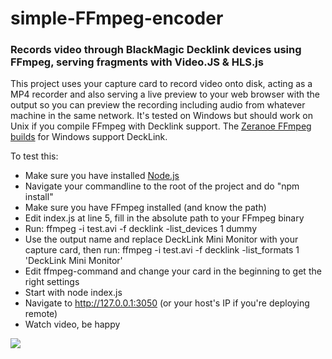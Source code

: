 # simple-FFmpeg-encoder

### Records video through BlackMagic Decklink devices using FFmpeg, serving fragments with Video.JS & HLS.js
This project uses your capture card to record video onto disk, acting as a MP4 recorder and also serving a live preview to your web browser with the output so you can preview the recording including audio from whatever machine in the same network. It's tested on Windows but should work on Unix if you compile FFmpeg with Decklink support. The [Zeranoe FFmpeg builds](http://ffmpeg.zeranoe.com/builds/) for Windows support DeckLink. 

To test this:
- Make sure you have installed [Node.js](https://nodejs.org/en/download/)
- Navigate your commandline to the root of the project and do "npm install"
- Make sure you have FFmpeg installed (and know the path)
- Edit index.js at line 5, fill in the absolute path to your FFmpeg binary
- Run: ffmpeg -i test.avi -f decklink -list_devices 1 dummy
- Use the output name and replace DeckLink Mini Monitor with your capture card, then run: ffmpeg -i test.avi -f decklink -list_formats 1 'DeckLink Mini Monitor'
- Edit ffmpeg-command and change your card in the beginning to get the right settings
- Start with node index.js
- Navigate to http://127.0.0.1:3050 (or your host's IP if you're deploying remote)
- Watch video, be happy



<img src="http://www.htbackdrops.org/v2/albums/userpics/12569/orig_Klaus_Wunderlich.jpg">